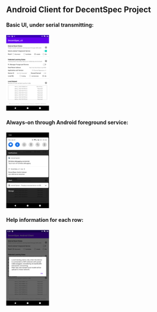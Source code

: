 ## Android Client for DecentSpec Project

#### Basic UI, under serial transmitting:

<img src="./imgs/ui_0.png" alt="ui_0" style="zoom:20%;" />



#### Always-on through Android foreground service:

<img src="imgs/ui_1.png" alt="ui_1" style="zoom:20%;" />



#### Help information for each row:

<img src="imgs/ui_2.png" alt="ui_2" style="zoom:20%;" />